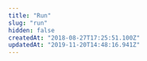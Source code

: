 ```yaml
---
title: "Run"
slug: "run"
hidden: false
createdAt: "2018-08-27T17:25:51.100Z"
updatedAt: "2019-11-20T14:48:16.941Z"
---
```

